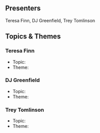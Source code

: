 ## Presenters

Teresa Finn, DJ Greenfield, Trey Tomlinson

## Topics & Themes

### Teresa Finn

* Topic:
* Theme:

### DJ Greenfield

* Topic:
* Theme:

### Trey Tomlinson

* Topic:
* Theme:
